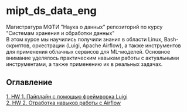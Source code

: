 # mipt_ds_data_eng
Магистратура МФТИ "Наука о данных"
репозиторий по курсу "Системам хранения и обработки данных"   
В этом курсе мы научились получили знания в области Linux, Bash-скриптов, оркестрации (Luigi, Apache Airflow), а также инструментов для применения облачных сервисов для ML-моделей. 
Основное внимание уделялось практическим навыкам работы с актуальными инструментами, а также применению их в реальных задачах.

## Оглавление  
[1. HW 1. Пайплайн с помощью фреймворка Luigi](https://github.com/Niktyav/mipt_ds_data_eng/tree/main/HW1)  
[2. HW 2. Отработка навыков работы с Airflow](https://github.com/Niktyav/mipt_ds_data_eng/tree/main/HW2)  
